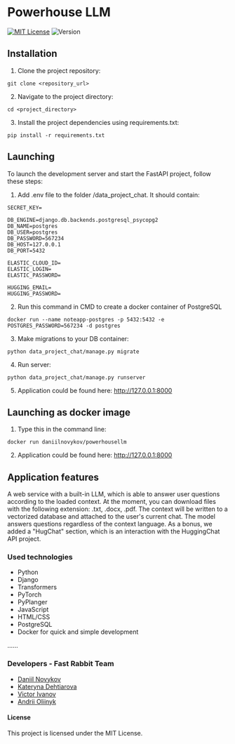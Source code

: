 # Powerhouse LLM

[![MIT License](https://img.shields.io/badge/license-MIT-green)](https://github.com/Unfeir/goit_llm/LICENSE)
![Version](https://img.shields.io/badge/version-v0.1.0-green)

## Installation
1. Clone the project repository:
```
git clone <repository_url>
```

2. Navigate to the project directory:
```
cd <project_directory>
```
3. Install the project dependencies using requirements.txt:
```
pip install -r requirements.txt

```

## Launching
To launch the development server and start the FastAPI project, follow these steps:
1. Add .env file to the folder /data_project_chat. It should contain:
```
SECRET_KEY=

DB_ENGINE=django.db.backends.postgresql_psycopg2
DB_NAME=postgres
DB_USER=postgres
DB_PASSWORD=567234
DB_HOST=127.0.0.1
DB_PORT=5432

ELASTIC_CLOUD_ID=
ELASTIC_LOGIN=
ELASTIC_PASSWORD=

HUGGING_EMAIL=
HUGGING_PASSWORD=
```
2. Run this command in CMD to create a docker container of PostgreSQL
```
docker run --name noteapp-postgres -p 5432:5432 -e POSTGRES_PASSWORD=567234 -d postgres
```
3. Make migrations to your DB container:
```
python data_project_chat/manage.py migrate
```
4. Run server:
```
python data_project_chat/manage.py runserver
```
5. Application could be found here: http://127.0.0.1:8000

## Launching as docker image
1. Type this in the command line:
```
docker run daniilnovykov/powerhousellm
```
2. Application could be found here: http://127.0.0.1:8000

## Application features

A web service with a built-in LLM, which is able to answer user questions according to the loaded context. At the moment, you can download files with the following extension: .txt, .docx, .pdf. The context will be written to a vectorized database and attached to the user's current chat. The model answers questions regardless of the context language. As a bonus, we added a "HugChat" section, which is an interaction with the HuggingChat API project.


### Used technologies
- Python 
- Django 
- Transformers
- PyTorch
- PyPlanger
- JavaScript
- HTML/CSS
- PostgreSQL
- Docker for quick and simple development

......


### Developers - Fast Rabbit Team
- [Daniil Novykov](https://github.com/NovykovDaniil)
- [Kateryna Dehtiarova](https://github.com/KetrinDG)
- [Victor Ivanov](https://github.com/VAlduinV)
- [Andrii Oliinyk](https://github.com/Andrii-Oliinyk-2726)

#### License
This project is licensed under the MIT License.
